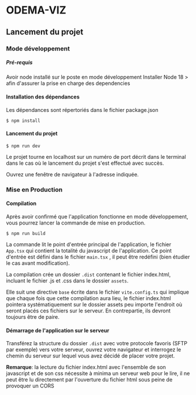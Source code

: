 # ODEMA-VIZ

## Lancement du projet

### Mode développement
##### Pré-requis

Avoir node installé sur le poste en mode développement
Installer Node 18 > afin d'assurer la prise en charge des dependencies

#### Installation des dépendances

Les dépendances sont répertoriés dans le fichier package.json

```bach
$ npm install
```

#### Lancement du projet

```bach
$ npm run dev
```

Le projet tourne en localhost sur un numéro de port décrit dans le terminal dans le cas où le lancement du projet s'est effectué avec succès.

Ouvrez une fenêtre de navigateur à l'adresse indiquée.

### Mise en Production

#### Compilation
Après avoir confirmé que l'application fonctionne en mode développement, vous pourrez lancer la commande de mise en production.

```bach
$ npm run build
```

La commande lit le point d'entrée principal de l'application, le fichier `App.tsx` qui contient la totalité du javascript de l'application.
Ce point d'entrée est défini dans le fichier `main.tsx` , il peut être redéfini (bien étudier le cas avant modification).

La compilation crée un dossier `.dist`  contenant le fichier index.html, incluant le fichier .js et .css dans le dossier `assets`.

Elle suit une directive `base` écrite dans le fichier `vite.config.ts` qui implique que chaque fois que cette compilation aura lieu, le fichier index.html pointera systématiquement sur le dossier assets peu importe l'endroit où seront placés ces fichiers sur le serveur.
En contrepartie, ils devront toujours être de paire.

#### Démarrage de l'application sur le serveur

Transférez la structure du dossier `.dist` avec votre protocole favoris (SFTP par exemple) vers votre serveur, ouvrez votre navigateur et interrogez le chemin du serveur sur lequel vous avez décidé de placer votre projet.

**Remarque**: la lecture du fichier index.html avec l'ensemble de son javascript et de son css nécessite à minima un serveur web pour le lire, il ne peut être lu directement par l'ouverture du fichier html sous peine de provoquer un CORS

